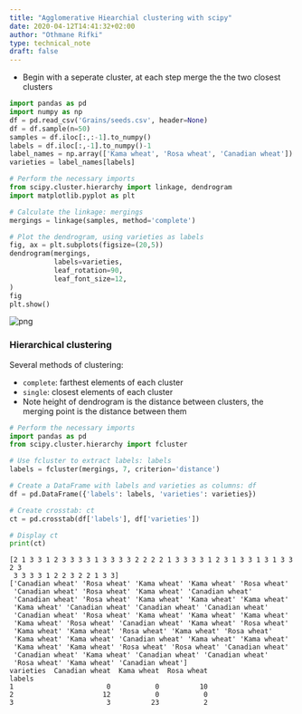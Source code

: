```yaml
---
title: "Agglomerative Hiearchial clustering with scipy"
date: 2020-04-12T14:41:32+02:00
author: "Othmane Rifki"
type: technical_note
draft: false
---
```

- Begin with a seperate cluster, at each step merge the the two closest clusters


```python
import pandas as pd
import numpy as np
df = pd.read_csv('Grains/seeds.csv', header=None)
df = df.sample(n=50)
samples = df.iloc[:,:-1].to_numpy()
labels = df.iloc[:,-1].to_numpy()-1
label_names = np.array(['Kama wheat', 'Rosa wheat', 'Canadian wheat'])
varieties = label_names[labels]
```


```python
# Perform the necessary imports
from scipy.cluster.hierarchy import linkage, dendrogram
import matplotlib.pyplot as plt

# Calculate the linkage: mergings
mergings = linkage(samples, method='complete')

# Plot the dendrogram, using varieties as labels
fig, ax = plt.subplots(figsize=(20,5))
dendrogram(mergings,
           labels=varieties,
           leaf_rotation=90,
           leaf_font_size=12,
)
fig
plt.show()

```


![png](clustering_hierarchy_3_0.png)


### Hierarchical clustering
Several methods of clustering:
- `complete`: farthest elements of each cluster
- `single`: closest elements of each cluster
- Note height of dendrogram is the distance between clusters, the merging point is the distance between them


```python
# Perform the necessary imports
import pandas as pd
from scipy.cluster.hierarchy import fcluster

# Use fcluster to extract labels: labels
labels = fcluster(mergings, 7, criterion='distance')

# Create a DataFrame with labels and varieties as columns: df
df = pd.DataFrame({'labels': labels, 'varieties': varieties})

# Create crosstab: ct
ct = pd.crosstab(df['labels'], df['varieties'])

# Display ct
print(ct)
```

    [2 1 3 3 1 2 3 3 3 3 1 3 3 3 3 2 2 2 2 1 3 3 3 3 1 2 3 1 3 3 1 3 1 3 3 2 3
     3 3 3 3 1 2 2 3 2 2 1 3 3]
    ['Canadian wheat' 'Rosa wheat' 'Kama wheat' 'Kama wheat' 'Rosa wheat'
     'Canadian wheat' 'Rosa wheat' 'Kama wheat' 'Canadian wheat'
     'Canadian wheat' 'Rosa wheat' 'Kama wheat' 'Kama wheat' 'Kama wheat'
     'Kama wheat' 'Canadian wheat' 'Canadian wheat' 'Canadian wheat'
     'Canadian wheat' 'Rosa wheat' 'Kama wheat' 'Kama wheat' 'Kama wheat'
     'Kama wheat' 'Rosa wheat' 'Canadian wheat' 'Kama wheat' 'Rosa wheat'
     'Kama wheat' 'Kama wheat' 'Rosa wheat' 'Kama wheat' 'Rosa wheat'
     'Kama wheat' 'Kama wheat' 'Canadian wheat' 'Kama wheat' 'Kama wheat'
     'Kama wheat' 'Kama wheat' 'Rosa wheat' 'Rosa wheat' 'Canadian wheat'
     'Canadian wheat' 'Kama wheat' 'Canadian wheat' 'Canadian wheat'
     'Rosa wheat' 'Kama wheat' 'Canadian wheat']
    varieties  Canadian wheat  Kama wheat  Rosa wheat
    labels                                           
    1                       0           0          10
    2                      12           0           0
    3                       3          23           2

